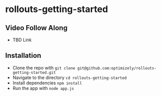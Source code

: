 # rollouts-getting-started

## Video Follow Along
 * TBD Link

## Installation
 * Clone the repo with `git clone git@github.com:optimizely/rollouts-getting-started.git`
 * Navigate to the directory `cd rollouts-getting-started`
 * Install dependencies `npm install`
 * Run the app with `node app.js`
